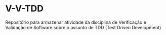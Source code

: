 # V-V-TDD
Repositório para armazenar atividade da disciplina de Verificação e Validação de Software sobre o assunto de TDD (Test Driven Development)
